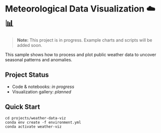 # Meteorological Data Visualization ☁️📊

> **Note:** This project is in progress. Example charts and scripts will be added soon.

This sample shows how to process and plot public weather data to uncover seasonal patterns and anomalies.

## Project Status
- Code & notebooks: *in progress*
- Visualization gallery: *planned*

## Quick Start
```
cd projects/weather-data-viz
conda env create -f environment.yml
conda activate weather-viz
```
